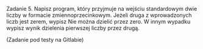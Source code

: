 Zadanie 5.
Napisz program, który przyjmuje na wejściu standardowym dwie liczby w formacie zmiennoprzecinkowym. Jeżeli druga z wprowadzonych liczb jest zerem, wypisz Nie można dzielić przez zero. W innym wypadku wypisz wynik dzielenia pierwszej liczby przez drugą.

(Zadanie pod testy na Gitlabie)
